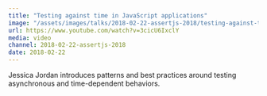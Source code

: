 ```yaml
---
title: "Testing against time in JavaScript applications"
image: "/assets/images/talks/2018-02-22-assertjs-2018/testing-against-time-in-javascript-applications.png"
url: https://www.youtube.com/watch?v=3cicU6IxclY
media: video
channel: 2018-02-22-assertjs-2018
date: 2018-02-22
---
```


Jessica Jordan introduces patterns and best practices around testing
asynchronous and time-dependent behaviors.
